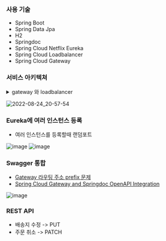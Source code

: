 ### 사용 기술
- Spring Boot
- Spring Data Jpa
- H2
- Springdoc
- Spring Cloud Netflix Eureka 
- Spring Cloud Loadbalancer
- Spring Cloud Gateway

### 서비스 아키텍쳐

<details>
  <summary>gateway 와 loadbalancer</summary>
  <img src="https://user-images.githubusercontent.com/59721293/186630267-acc8e24b-9994-4f57-96f5-b1a54c678a99.png">
<ul>
<li>
 게이트웨이 같은 경우 api 전처리 작업이 가능
</li>
<li>
 로드밸런서 같은 경우 기능 제공을 하는 것이 아니라 protocol or socket 레벨에서 트래픽을 분산작업을한다
</li>
</ul>
Reference: 
<a herf="https://stackoverflow.com/questions/61174839/load-balancer-and-api-gateway-confusion">https://stackoverflow.com/questions/61174839/load-balancer-and-api-gateway-confusion</a>

</details>

![2022-08-24_20-57-54](https://user-images.githubusercontent.com/59721293/186412746-961c76cc-813b-4832-a655-b5c76f772785.jpg)

### Eureka에 여러 인스턴스 등록

- 여러 인스턴스를 등록할때 랜덤포트

![image](https://user-images.githubusercontent.com/59721293/186801649-04cf33be-64f0-4c8a-839f-33266b5eb087.png)
![image](https://user-images.githubusercontent.com/59721293/186801663-409b1937-a2b5-4661-bb5c-d0b61fa6633a.png)

### Swagger 통합

- [Gateway 라우팅 주소 prefix 문제](https://github.com/kyupid/wt-3-week/issues/4)
- [Spring Cloud Gateway and Springdoc OpenAPI Integration](https://github.com/kyupid/wt-3-week/issues/5)

![image](https://user-images.githubusercontent.com/59721293/186801724-f49a3ab3-7399-4008-96f6-c3721056c88a.png)

### REST API

- 배송지 수정 -> PUT
- 주문 취소 -> PATCH
